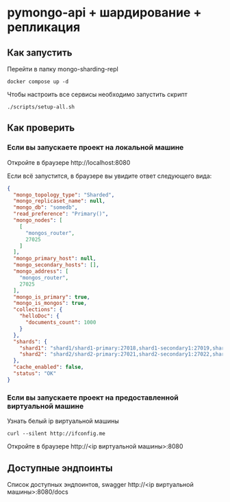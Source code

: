 # pymongo-api + шардирование + репликация

## Как запустить

Перейти в папку mongo-sharding-repl

```shell
docker compose up -d
```

Чтобы настроить все сервисы необходимо запустить скрипт

```shell
./scripts/setup-all.sh
```

## Как проверить

### Если вы запускаете проект на локальной машине

Откройте в браузере http://localhost:8080

Если всё запустится, в браузере вы увидите ответ следующего вида:
```json
{
  "mongo_topology_type": "Sharded",
  "mongo_replicaset_name": null,
  "mongo_db": "somedb",
  "read_preference": "Primary()",
  "mongo_nodes": [
    [
      "mongos_router",
      27025
    ]
  ],
  "mongo_primary_host": null,
  "mongo_secondary_hosts": [],
  "mongo_address": [
    "mongos_router",
    27025
  ],
  "mongo_is_primary": true,
  "mongo_is_mongos": true,
  "collections": {
    "helloDoc": {
      "documents_count": 1000
    }
  },
  "shards": {
    "shard1": "shard1/shard1-primary:27018,shard1-secondary1:27019,shard1-secondary2:27020",
    "shard2": "shard2/shard2-primary:27021,shard2-secondary1:27022,shard2-secondary2:27023"
  },
  "cache_enabled": false,
  "status": "OK"
}
```

### Если вы запускаете проект на предоставленной виртуальной машине

Узнать белый ip виртуальной машины

```shell
curl --silent http://ifconfig.me
```

Откройте в браузере http://<ip виртуальной машины>:8080

## Доступные эндпоинты

Список доступных эндпоинтов, swagger http://<ip виртуальной машины>:8080/docs